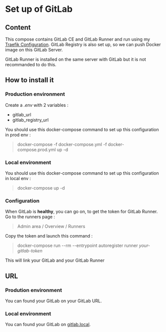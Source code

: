 # Set up of GitLab

## Content

This compose contains GitLab CE and GitLab Runner and run using my [Traefik Configuration](https://github.com/MaBre01/docker-toolkit). 
GitLab Registry is also set up, so we can push Docker image on this GitLab Server.

GitLab Runner is installed on the same server with GitLab but it is not recommanded to do this.

## How to install it

### Production environment

Create a *.env* with 2 variables : 
- gitlab_url
- gitlab_registry_url

You should use this docker-compose command to set up this configuration in prod env :

> docker-compose -f docker-compose.yml -f docker-compose.prod.yml up -d

### Local environment

You should use this docker-compose command to set up this configuration in local env :

> docker-compose up -d

### Configuration

When GitLab is **healthy**, you can go on, to get the token for GitLab Runner.
Go to the runners page : 

> Admin area / Overview / Runners

Copy the token and launch this command : 

> docker-compose run --rm --entrypoint autoregister runner *your-gitlab-token*

This will link your GitLab and your GitLab Runner

## URL

### Prodution environment

You can found your GitLab on your GitLab URL. 

### Local environment

You can found your GitLab on [gitlab.local](https://gitlab.local).